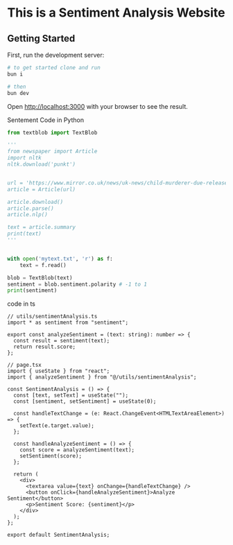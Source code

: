 # This is a Sentiment Analysis Website

## Getting Started

First, run the development server:

```bash
# to get started clone and run
bun i

# then
bun dev
```

Open [http://localhost:3000](http://localhost:3000) with your browser to see the result.

Sentement Code in Python

```py
from textblob import TextBlob

'''
from newspaper import Article
import nltk
nltk.download('punkt')


url = 'https://www.mirror.co.uk/news/uk-news/child-murderer-due-release-dad-32440689'
article = Article(url)

article.download()
article.parse()
article.nlp()

text = article.summary
print(text)
'''


with open('mytext.txt', 'r') as f:
    text = f.read()

blob = TextBlob(text)
sentiment = blob.sentiment.polarity # -1 to 1
print(sentiment)
```

code in ts

```tsx
// utils/sentimentAnalysis.ts
import * as sentiment from "sentiment";

export const analyzeSentiment = (text: string): number => {
  const result = sentiment(text);
  return result.score;
};

// page.tsx
import { useState } from "react";
import { analyzeSentiment } from "@/utils/sentimentAnalysis";

const SentimentAnalysis = () => {
  const [text, setText] = useState("");
  const [sentiment, setSentiment] = useState(0);

  const handleTextChange = (e: React.ChangeEvent<HTMLTextAreaElement>) => {
    setText(e.target.value);
  };

  const handleAnalyzeSentiment = () => {
    const score = analyzeSentiment(text);
    setSentiment(score);
  };

  return (
    <div>
      <textarea value={text} onChange={handleTextChange} />
      <button onClick={handleAnalyzeSentiment}>Analyze Sentiment</button>
      <p>Sentiment Score: {sentiment}</p>
    </div>
  );
};

export default SentimentAnalysis;
```

